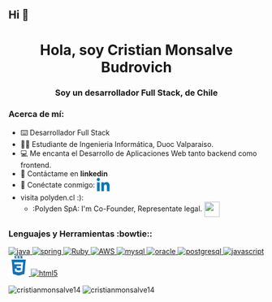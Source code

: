 ## Hi 👋

<h1 align="center">Hola, soy Cristian Monsalve Budrovich </h1>
<h3 align="center">Soy un desarrollador Full Stack, de Chile </h3>

### Acerca de mí:

- ⌨️ Desarrollador Full Stack
- 👨‍🏫 Estudiante de Ingenieria Informática, Duoc Valparaiso. 
- 💻 Me encanta el Desarrollo de Aplicaciones Web tanto backend como frontend.
- :speech_balloon: Contáctame en **linkedin**
- :link: Conéctate conmigo: <a href="https://www.linkedin.com/in/cristian-monsalve-budrovich/" target="_blank"><img align="center" src="https://raw.githubusercontent.com/Dhamary08/Email-Sign/master/linkedin-in.png" alt="Cristian Andres Monsalve Budrovich" height="30" width="25"/></a>
- visita polyden.cl :):
    - :Polyden SpA: I'm Co-Founder, Representate legal. <a href="https://www.polyden.cl" target="_blank"><img align="center" src="" height="30" width="30"></a>

<h3 align="left">Lenguajes y Herramientas :bowtie::</h3>
    <p align="left"> <a href="#" target="_blank"> <img
                src="https://www.vectorlogo.zone/logos/java/java-icon.svg" alt="java"
                width="50" height="40" margin-right="3px"/> </a> <a href="https://spring.io/" target="_blank"> <img
                src="https://www.vectorlogo.zone/logos/springio/springio-icon.svg" alt="spring" width="40"
                height="40" margin-right="3px"/> </a> <a href="https://www.vectorlogo.zone/logos/nodejs/nodejs-icon.svg" alt="Node.js" width="40"
                height="40" margin-right="3px"/> </a> <a href="https://reactjs.org" target="_blank"> 
                <img src="https://www.vectorlogo.zone/logos/ruby-lang/ruby-lang-horizontal.svg" alt="Ruby" width="40"
                height="40" margin-right="3px"/> </a> <a href="#" target="_blank"> <img
                src="https://img.icons8.com/color/452/amazon-web-services.png" alt="AWS" width="40"
                height="40" margin-right="3px"/> </a> <a href="https://www.mysql.com/" target="_blank"> <img
                src="https://www.vectorlogo.zone/logos/mysql/mysql-icon.svg" alt="mysql"
                width="55" height="40" margin-right="3px"/> </a> <a href="https://www.oracle.com/" target="_blank"> <img
                src="https://www.vectorlogo.zone/logos/oracle/oracle-ar21.svg" alt="oracle"
                width="40" height="40" margin-right="3px"/> </a> <a href="https://www.postgresql.org" target="_blank"> <img
                src="https://www.vectorlogo.zone/logos/postgresql/postgresql-icon.svg"
                alt="postgresql" width="50" height="40" margin-right="3px"/> </a> <a href="#" target="_blank"> <img
                src="https://upload.vectorlogo.zone/logos/javascript/images/239ec8a4-163e-4792-83b6-3f6d96911757.svg" alt="javascript"
                width="40" height="40" margin-right="3px"/> </a> <a href="https://www.w3schools.com/css/" target="_blank"> <img
                src="https://raw.githubusercontent.com/devicons/devicon/master/icons/css3/css3-plain-wordmark.svg" alt="css3"
                width="40" height="40" margin-right="3px"/> </a> <a href="https://www.w3.org/html/" target="_blank"> <img
                src="https://www.vectorlogo.zone/logos/w3_html5/w3_html5-icon.svg" alt="html5"
                width="40" height="40" margin-right="3px"/> </a> <a href="https://developer.mozilla.org/en-US/docs/Web/JavaScript"
            target="_blank"></a></p>
<p><img align="center" src="https://github-readme-stats.vercel.app/api/top-langs?username=cristianmonsalve14&show_icons=true&locale=en&theme=tokyonight&langs_count=3" alt="cristianmonsalve14" />&nbsp;<img align="center" src="https://github-readme-stats.vercel.app/api?username=cristianmonsalve14&show_icons=true&locale=en&theme=tokyonight" alt="cristianmonsalve14" />
